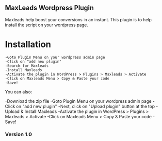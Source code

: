 ##  MaxLeads Wordpress Plugin

Maxleads help boost your conversions in an instant.  This plugin is to help install the script on your wordpress  page.

# Installation

```
-Goto Plugin Menu on your wordpress admin page
-Click on "add new plugin"
-Search for Maxleads
-Install Maxleads
-Activate the plugin in WordPress > Plugins > Maxleads > Activate
-Click on Maxleads Menu > Copy & Paste your code
-Save!
```



You can also:



-Download the zip file
-Goto Plugin Menu on your wordpress admin page
-Click on "add new plugin" 
-Next, click on "Upload plugin" button at the top
-Upload & Install Maxleads
-Activate the plugin in WordPress > Plugins > Maxleads > Activate
-Click on Maxleads Menu > Copy & Paste your code
-Save!



### Version 1.0
